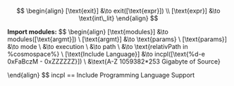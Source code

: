 $$
\begin{align}
    [\text{exit}] &\to exit([\text{expr}])
    \\
    [\text{expr}] &\to \text{int\_lit}
\end{align}
$$

**Import modules:**
$$
\begin{align}
    [\text{modules}] &\to modules([\text{argmt}])
    \\
    [\text{argmt}] &\to \text{params}
    \\
    [\text{params}] &\to mode
    \\
                    &\to execution
                    \\
                    &\to path
                    \\
                    &\to \text{relativPath in \%cosmospace\%}
    \\
    [\text{Include Language}] &\to incpl([\text{\%d-e 0xFaBczM - 0xZZZZZZ}]) \\
    &\text{A-Z 1059382*253 Gigabyte of Source}

\end{align}
$$
incpl == Include Programming Language Support